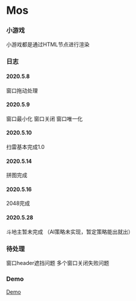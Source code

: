 # Mos
### 小游戏
小游戏都是通过HTML节点进行渲染
### 日志
#### 2020.5.8
窗口拖动处理
#### 2020.5.9
窗口最小化
窗口关闭
窗口唯一化
#### 2020.5.10
扫雷基本完成1.0
#### 2020.5.14
拼图完成
#### 2020.5.16
2048完成
#### 2020.5.28
斗地主暂未完成
（AI策略未实现，暂定策略能出就出）

### 待处理
窗口header遮挡问题
多个窗口关闭失败问题
### Demo
[Demo](http://112.74.35.246/demo7)
